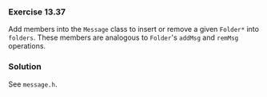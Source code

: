### Exercise 13.37

Add members into the `Message` class to insert or remove a given `Folder*` into
`folders`. These members are analogous to `Folder`'s `addMsg` and `remMsg`
operations.

### Solution

See `message.h`.

